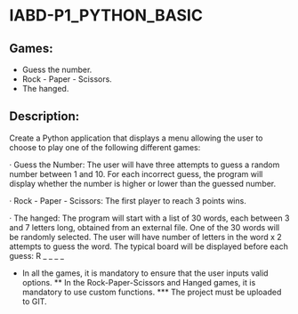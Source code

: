 # IABD-P1_PYTHON_BASIC

## Games:
- Guess the number.
- Rock - Paper - Scissors.
- The hanged.

## Description:
Create a Python application that displays a menu allowing the user to choose to play one of the following different games:

  · Guess the Number: The user will have three attempts to guess a random number between 1 and 10. For each incorrect guess, the program will display whether the number is         higher or lower than the guessed number.
  
  · Rock - Paper - Scissors: The first player to reach 3 points wins.
  
  · The hanged:
      The program will start with a list of 30 words, each between 3 and 7 letters long, obtained from an external file.
      One of the 30 words will be randomly selected.
      The user will have number of letters in the word x 2 attempts to guess the word.
      The typical board will be displayed before each guess: R _ _ _ _
      
* In all the games, it is mandatory to ensure that the user inputs valid options. 
** In the Rock-Paper-Scissors and Hanged games, it is mandatory to use custom functions. 
*** The project must be uploaded to GIT.
